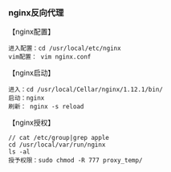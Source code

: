 ### nginx反向代理

【nginx配置】
```
进入配置：cd /usr/local/etc/nginx
vim配置： vim nginx.conf
```
【nginx启动】
```
进入：cd /usr/local/Cellar/nginx/1.12.1/bin/
启动：nginx 
刷新： nginx -s reload
```
【nginx授权】
```
// cat /etc/group|grep apple
cd /usr/local/var/run/nginx
ls -al
授予权限：sudo chmod -R 777 proxy_temp/
```
